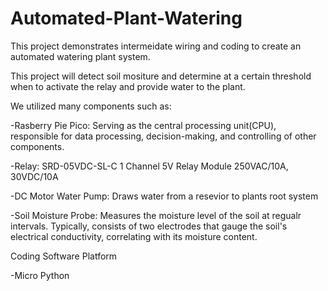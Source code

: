 # Automated-Plant-Watering
This project demonstrates intermeidate wiring and coding to create an automated watering plant system.

This project will detect soil mositure and determine at a certain threshold when to activate the relay and provide water to the plant. 

We utilized many components such as:
 
  -Rasberry Pie Pico:
  Serving as the central processing unit(CPU), responsible for data processing, decision-making, and controlling of other components.
 
  -Relay:  SRD-05VDC-SL-C 1 Channel 5V Relay Module 250VAC/10A, 30VDC/10A
  
  -DC Motor Water Pump:
  Draws water from a resevior to plants root system

  -Soil Moisture Probe:
  Measures the moisture level of the soil at regualr intervals. Typically, consists of two electrodes that gauge the soil's electrical conductivity, correlating with its moisture content.


Coding Software Platform

-Micro Python

